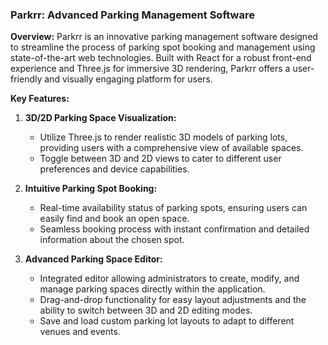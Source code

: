 ### Parkrr: Advanced Parking Management Software

**Overview:**
Parkrr is an innovative parking management software designed to streamline the process of parking spot booking and management using state-of-the-art web technologies. Built with React for a robust front-end experience and Three.js for immersive 3D rendering, Parkrr offers a user-friendly and visually engaging platform for users.

**Key Features:**

1. **3D/2D Parking Space Visualization:**
   - Utilize Three.js to render realistic 3D models of parking lots, providing users with a comprehensive view of available spaces.
   - Toggle between 3D and 2D views to cater to different user preferences and device capabilities.

2. **Intuitive Parking Spot Booking:**
   - Real-time availability status of parking spots, ensuring users can easily find and book an open space.
   - Seamless booking process with instant confirmation and detailed information about the chosen spot.

3. **Advanced Parking Space Editor:**
   - Integrated editor allowing administrators to create, modify, and manage parking spaces directly within the application.
   - Drag-and-drop functionality for easy layout adjustments and the ability to switch between 3D and 2D editing modes.
   - Save and load custom parking lot layouts to adapt to different venues and events.
